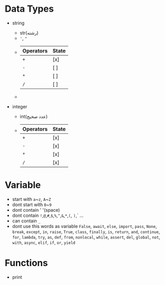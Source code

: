 # Data Types
- string
  - str(رشته)
  - `'`, `"`
  -
    | Operators | State |
    | --- | ----------- |
    | `+` | [x] |
    | `-` | [ ] |
    | `*` | [ ] |
    | `/` | [ ] |
  -

- integer
  - int(عدد صحیح)
  -
    | Operators | State |
    | --- | ----------- |
    | `+` | [x] |
    | `-` | [x] |
    | `*` | [x] |
    | `/` | [x] |

# Variable
- start with `a`~`z`, `A`~`Z`
- dont start with `0`~`9`
- dont contain ' '(space)
- dont contain `!`,`@`,`#`,`$`,`%`,`^`,`&`,`*`,`(`, `)`,` ...
- can contain `_`
- dont use this words as variable
`False`, `await`, `else`, `import`, `pass`, `None`, `break`, `except`, `in`, `raise`, `True`, `class`, `finally`, `is`, `return`,  `and`, `continue`, `for`, `lambda`, `try`,  `as`, `def`, `from`, `nonlocal`, `while`, `assert`, `del`, `global`, `not`, `with`, `async`, `elif`, `if`, `or`, `yield`
# Functions
- print

